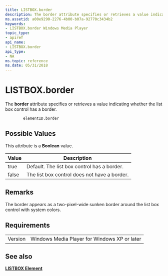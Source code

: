 ```yaml
---
title: LISTBOX.border
description: The border attribute specifies or retrieves a value indicating whether the list box control has a border.
ms.assetid: a00e9290-2276-4b00-b07a-92770c3434b2
keywords:
- LISTBOX.border Windows Media Player
topic_type:
- apiref
api_name:
- LISTBOX.border
api_type:
- NA
ms.topic: reference
ms.date: 05/31/2018
---
```


# LISTBOX.border

The **border** attribute specifies or retrieves a value indicating whether the list box control has a border.

``` syntax
        elementID.border
```

## Possible Values

This attribute is a **Boolean** value.



| Value | Description                                  |
|-------|----------------------------------------------|
| true  | Default. The list box control has a border.  |
| false | The list box control does not have a border. |



 

## Remarks

The border appears as a two-pixel-wide sunken border around the list box control with system colors.

## Requirements



|                    |                                                         |
|--------------------|---------------------------------------------------------|
| Version<br/> | Windows Media Player for Windows XP or later<br/> |



## See also

<dl> <dt>

[**LISTBOX Element**](listbox-element.md)
</dt> </dl>

 

 





